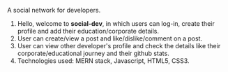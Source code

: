 A social network for developers.
1. Hello, welcome to **social-dev**, in which users can log-in, create their profile and add their education/corporate details.
2. User can create/view a post and like/dislike/comment on a post.
3. User can view other developer's profile and check the details like their corporate/educational journey and their github stats.
4. Technologies used: MERN stack, Javascript, HTML5, CSS3.
